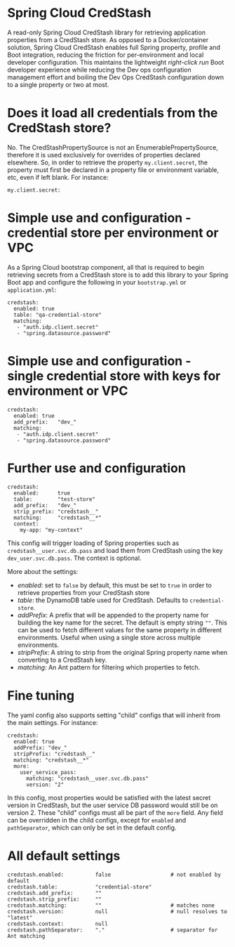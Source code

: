 # Spring Cloud CredStash
A read-only Spring Cloud CredStash library for retrieving application
 properties from a CredStash store. As opposed to a Docker/container solution, Spring Cloud CredStash
 enables full Spring property, profile and Boot integration, reducing
 the friction for per-environment and local developer configuration. This maintains
  the lightweight _right-click run_ Boot developer experience while reducing the Dev ops
  configuration management effort and boiling the Dev Ops CredStash configuration down
  to a single property or two at most.
 
# Does it load all credentials from the CredStash store?
No. The CredStashPropertySource is not an EnumerablePropertySource, therefore it
is used exclusively for overrides of properties declared elsewhere. So, 
in order to retrieve the property `my.client.secret`, the property must first be
declared in a property file or environment variable, etc, even if left blank. For instance:

    my.client.secret: 
 
# Simple use and configuration - credential store per environment or VPC
As a Spring Cloud bootstrap component, all that is required to begin retrieving
secrets from a CredStash store is to add this library to your Spring Boot app and
configure the following in your `bootstrap.yml` or `application.yml`:

    credstash:
      enabled: true
      table: "qa-credential-store"
      matching:
       - "auth.idp.client.secret"
       - "spring.datasource.password"

# Simple use and configuration - single credential store with keys for environment or VPC

    credstash:
      enabled: true
      add_prefix:   "dev_"
      matching:
       - "auth.idp.client.secret"
       - "spring.datasource.password"


# Further use and configuration

    credstash:
      enabled:      true
      table:        "test-store"
      add_prefix:   "dev_"
      strip_prefix: "credstash__"
      matching:     "credstash__*"
      context:
        my-app: "my-context"
      
This config will trigger loading of Spring properties such as `credstash__user.svc.db.pass` and load them
from CredStash using the key `dev_user.svc.db.pass`. The context is optional.

More about the settings:

- _enabled_: set to `false` by default, this must be set to `true` in order to retrieve properties
from your CredStash store
- _table_: the DynamoDB table used for CredStash. Defaults to `credential-store`.
- _addPrefix_: A prefix that will be appended to the property name for building the key name for the 
secret. The default is empty string `""`. This can be used to fetch different values for the same
property in different environments. Useful when using a single store across multiple environments.
- _stripPrefix_: A string to strip from the original Spring property name when converting to a CredStash key.
- _matching_: An Ant pattern for filtering which properties to fetch. 

# Fine tuning
The yaml config also supports setting "child" configs that will inherit from the main settings. For instance:

    credstash:
      enabled: true
      addPrefix: "dev_"
      stripPrefix: "credstash__"
      matching: "credstash__*"
      more:
        user_service_pass:
          matching: "credstash__user.svc.db.pass"
          version: "2"

In this config, most properties would be satisfied with the latest secret version in CredStash, but
the user service DB password would still be on version 2. These "child" configs must all be part of the `more` field.
Any field can be overridden in the child configs, except for `enabled` and `pathSeparator`, which can only be set in 
the default config.

# All default settings

    credstash.enabled:          false                   # not enabled by default
    credstash.table:            "credential-store"
    credstash.add_prefix:       ""
    credstash.strip_prefix:     ""
    credstash.matching:         ""                      # matches none
    credstash.version:          null                    # null resolves to "latest"
    credstash.context:          null
    credstash.pathSeparator:    "."                     # separator for Ant matching